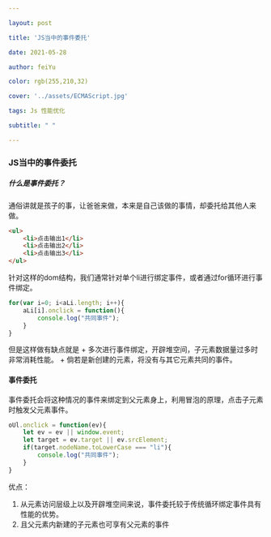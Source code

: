 ```yaml
---

layout: post

title: 'JS当中的事件委托'

date: 2021-05-28

author: feiYu

color: rgb(255,210,32)

cover: '../assets/ECMAScript.jpg'

tags: Js 性能优化

subtitle: " "

---
```


### JS当中的事件委托

##### 什么是事件委托？

通俗讲就是孩子的事，让爸爸来做，本来是自己该做的事情，却委托给其他人来做。

```html
<ul>
	<li>点击输出1</li>
    <li>点击输出2</li>
    <li>点击输出3</li>
</ul>
```

针对这样的dom结构，我们通常针对单个li进行绑定事件，或者通过for循环进行事件绑定。

```js
for(var i=0; i<aLi.length; i++){
    aLi[i].onclick = function(){
		console.log("共同事件");
	}
}
```

但是这样做有缺点就是
	+ 多次进行事件绑定，开辟堆空间，子元素数据量过多时非常消耗性能。
	+ 倘若是新创建的元素，将没有与其它元素共同的事件。

#### 事件委托

事件委托会将这种情况的事件来绑定到父元素身上，利用冒泡的原理，点击子元素时触发父元素事件。

```js
oUl.onclick = function(ev){
    let ev = ev || window.event;
    let target = ev.target || ev.srcElement;
    if(target.nodeName.toLowerCase === "li"){
        console.log("共同事件");
    }
}
```

优点：

1. ​	从元素访问层级上以及开辟堆空间来说，事件委托较于传统循环绑定事件具有性能的优势。
2. 且父元素内新建的子元素也可享有父元素的事件

